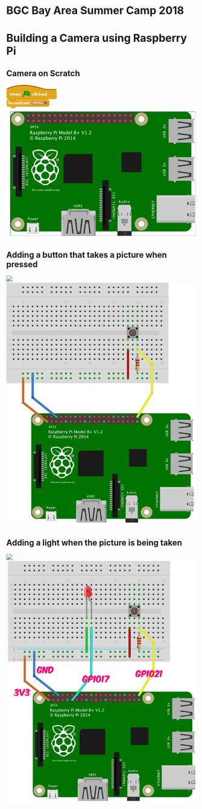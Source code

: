 # BGC Bay Area Summer Camp 2018
# Building a Camera using Raspberry Pi


## Camera on Scratch

<img src="assets/img/scratch-rpi-camera-minimum.png">
<img src="assets/img/diagram-camera-only.png">

## Adding a button that takes a picture when pressed
<img src="assets/img/scratch-camera-button.png">
<img src="assets/img/diagram-camera-button.png">

## Adding a light when the picture is being taken
<img src="assets/img/scratch-rpi-camera-button-led.png">
<img src="assets/img/diagram-camera-button-led.png">
